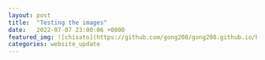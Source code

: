 ```yaml
---
layout: post
title:  "Testing the images"
date:   2022-07-07 23:00:06 +0800
featured_img: ![chisato](https://github.com/gong208/gong208.github.io/blob/main/docs/assets/chisato.jpg)
categories: website_update
---
```


